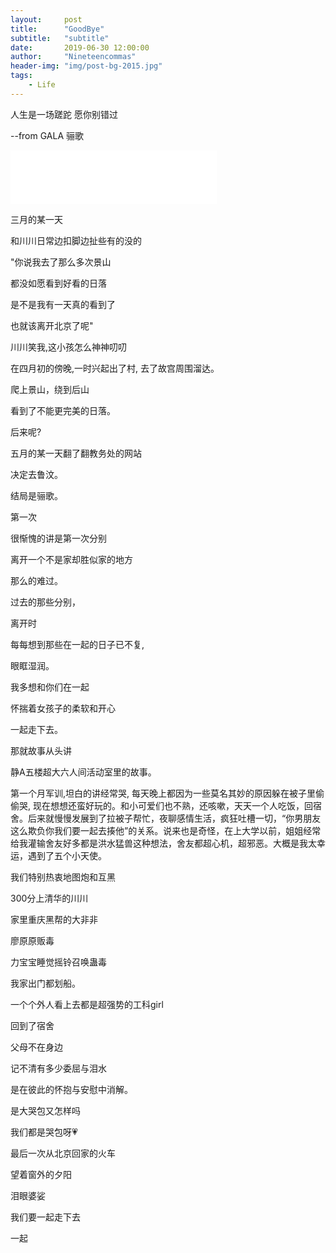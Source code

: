 ```yaml
---
layout:     post
title:      "GoodBye"
subtitle:   "subtitle"
date:       2019-06-30 12:00:00
author:     "Nineteencommas"
header-img: "img/post-bg-2015.jpg"
tags:
    - Life
---
```


人生是一场蹉跎 愿你别错过

--from GALA 骊歌

<iframe frameborder="no" border="0" marginwidth="0" marginheight="0" width=330 height=86 src="//music.163.com/outchain/player?type=2&id=355995&auto=1&height=66"></iframe>

三月的某一天

和川川日常边扣脚边扯些有的没的

"你说我去了那么多次景山

都没如愿看到好看的日落

是不是我有一天真的看到了	

也就该离开北京了呢"

川川笑我,这小孩怎么神神叨叨



在四月初的傍晚,一时兴起出了村, 去了故宫周围溜达。

爬上景山，绕到后山

看到了不能更完美的日落。







后来呢?

五月的某一天翻了翻教务处的网站

决定去鲁汶。

结局是骊歌。



第一次

很惭愧的讲是第一次分别

离开一个不是家却胜似家的地方

那么的难过。

过去的那些分别，

离开时

每每想到那些在一起的日子已不复,

眼眶湿润。

我多想和你们在一起

怀揣着女孩子的柔软和开心 

一起走下去。





那就故事从头讲

静A五楼超大六人间活动室里的故事。

第一个月军训,坦白的讲经常哭, 每天晚上都因为一些莫名其妙的原因躲在被子里偷偷哭, 现在想想还蛮好玩的。和小可爱们也不熟，还咳嗽，天天一个人吃饭，回宿舍。后来就慢慢发展到了拉被子帮忙，夜聊感情生活，疯狂吐槽一切，“你男朋友这么欺负你我们要一起去揍他”的关系。说来也是奇怪，在上大学以前，姐姐经常给我灌输舍友好多都是洪水猛兽这种想法，舍友都超心机，超邪恶。大概是我太幸运，遇到了五个小天使。

我们特别热衷地图炮和互黑

300分上清华的川川

家里重庆黑帮的大非非

廖原原贩毒

力宝宝睡觉摇铃召唤蛊毒

我家出门都划船。

一个个外人看上去都是超强势的工科girl

回到了宿舍

父母不在身边

记不清有多少委屈与泪水

是在彼此的怀抱与安慰中消解。

是大哭包又怎样吗

我们都是哭包呀💗

最后一次从北京回家的火车

望着窗外的夕阳

泪眼婆娑

我们要一起走下去

一起
